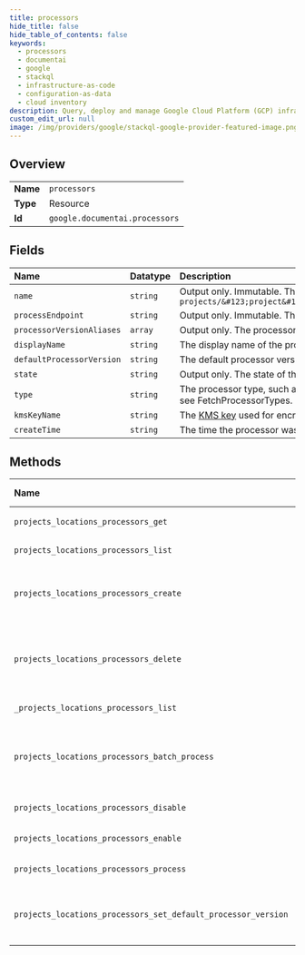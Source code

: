 ```yaml
---
title: processors
hide_title: false
hide_table_of_contents: false
keywords:
  - processors
  - documentai
  - google    
  - stackql
  - infrastructure-as-code
  - configuration-as-data
  - cloud inventory
description: Query, deploy and manage Google Cloud Platform (GCP) infrastructure and resources using SQL
custom_edit_url: null
image: /img/providers/google/stackql-google-provider-featured-image.png
---
```

  
    

## Overview
<table><tbody>
<tr><td><b>Name</b></td><td><code>processors</code></td></tr>
<tr><td><b>Type</b></td><td>Resource</td></tr>
<tr><td><b>Id</b></td><td><code>google.documentai.processors</code></td></tr>
</tbody></table>

## Fields
| Name | Datatype | Description |
|:-----|:---------|:------------|
| `name` | `string` | Output only. Immutable. The resource name of the processor. Format: `projects/&#123;project&#125;/locations/&#123;location&#125;/processors/&#123;processor&#125;` |
| `processEndpoint` | `string` | Output only. Immutable. The http endpoint that can be called to invoke processing. |
| `processorVersionAliases` | `array` | Output only. The processor version aliases. |
| `displayName` | `string` | The display name of the processor. |
| `defaultProcessorVersion` | `string` | The default processor version. |
| `state` | `string` | Output only. The state of the processor. |
| `type` | `string` | The processor type, such as: `OCR_PROCESSOR`, `INVOICE_PROCESSOR`. To get a list of processor types, see FetchProcessorTypes. |
| `kmsKeyName` | `string` | The [KMS key](https://cloud.google.com/security-key-management) used for encryption and decryption in CMEK scenarios. |
| `createTime` | `string` | The time the processor was created. |
## Methods
| Name | Accessible by | Required Params | Description |
|:-----|:--------------|:----------------|:------------|
| `projects_locations_processors_get` | `SELECT` | `locationsId, processorsId, projectsId` | Gets a processor detail. |
| `projects_locations_processors_list` | `SELECT` | `locationsId, projectsId` | Lists all processors which belong to this project. |
| `projects_locations_processors_create` | `INSERT` | `locationsId, projectsId` | Creates a processor from the ProcessorType provided. The processor will be at `ENABLED` state by default after its creation. |
| `projects_locations_processors_delete` | `DELETE` | `locationsId, processorsId, projectsId` | Deletes the processor, unloads all deployed model artifacts if it was enabled and then deletes all artifacts associated with this processor. |
| `_projects_locations_processors_list` | `EXEC` | `locationsId, projectsId` | Lists all processors which belong to this project. |
| `projects_locations_processors_batch_process` | `EXEC` | `locationsId, processorsId, projectsId` | LRO endpoint to batch process many documents. The output is written to Cloud Storage as JSON in the [Document] format. |
| `projects_locations_processors_disable` | `EXEC` | `locationsId, processorsId, projectsId` | Disables a processor |
| `projects_locations_processors_enable` | `EXEC` | `locationsId, processorsId, projectsId` | Enables a processor |
| `projects_locations_processors_process` | `EXEC` | `locationsId, processorsId, projectsId` | Processes a single document. |
| `projects_locations_processors_set_default_processor_version` | `EXEC` | `locationsId, processorsId, projectsId` | Set the default (active) version of a Processor that will be used in ProcessDocument and BatchProcessDocuments. |
